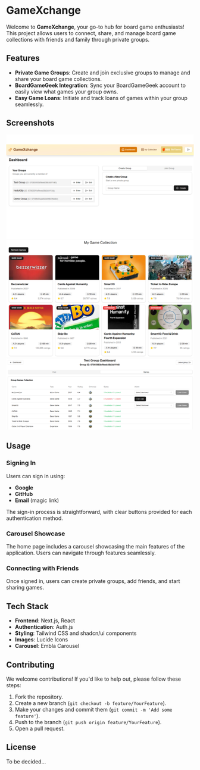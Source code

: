 # GameXchange

Welcome to **GameXchange**, your go-to hub for board game enthusiasts! This project allows users to connect, share, and manage board game collections with friends and family through private groups.

## Features

- **Private Game Groups**: Create and join exclusive groups to manage and share your board game collections.
- **BoardGameGeek Integration**: Sync your BoardGameGeek account to easily view what games your group owns.
- **Easy Game Loans**: Initiate and track loans of games within your group seamlessly.

## Screenshots
![Dashboard Screenshot](/public/dashboard.png)
![Collection Screenshot](/public/splash-collection.png)
![Loan Screenshot](/public/group-loan.png)


## Usage
### Signing In
Users can sign in using:

- **Google**
- **GitHub**
- **Email** (magic link)

The sign-in process is straightforward, with clear buttons provided for each authentication method.

### Carousel Showcase
The home page includes a carousel showcasing the main features of the application. Users can navigate through features seamlessly.

### Connecting with Friends
Once signed in, users can create private groups, add friends, and start sharing games.


## Tech Stack
- **Frontend**: Next.js, React
- **Authentication**: Auth.js
- **Styling**: Tailwind CSS and shadcn/ui components
- **Images**: Lucide Icons
- **Carousel**: Embla Carousel

## Contributing
We welcome contributions! If you'd like to help out, please follow these steps:

1. Fork the repository.
2. Create a new branch (`git checkout -b feature/YourFeature`).
3. Make your changes and commit them (``git commit -m 'Add some feature'``).
4. Push to the branch (``git push origin feature/YourFeature``).
5. Open a pull request.

## License
To be decided...